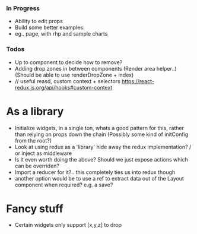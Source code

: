 ### In Progress

- Ability to edit props
- Build some better examples:
- eg.. page, with rhp and sample charts

### Todos

- Up to component to decide how to remove?
- Adding drop zones in between components (Render area helper..) (Should be able to use renderDropZone + index)
- // useful reasd, custom context + selectors https://react-redux.js.org/api/hooks#custom-context

# As a library

- Initialize widgets, in a single ton, whats a good pattern for this, rather than relying on props down the chain (Possibly some kind of initConfig from the root?)
- Look at using redux as a 'library' hide away the redux implementation? / or inject as middleware
- Is it even worth doing the above? Should we just expose actions which can be overriden?
- Import a reducer for it?.. this completely ties us into redux though
- another option would be to use a ref to extract data out of the Layout component when required? e.g. a save?

# Fancy stuff

- Certain widgets only support [x,y,z] to drop
